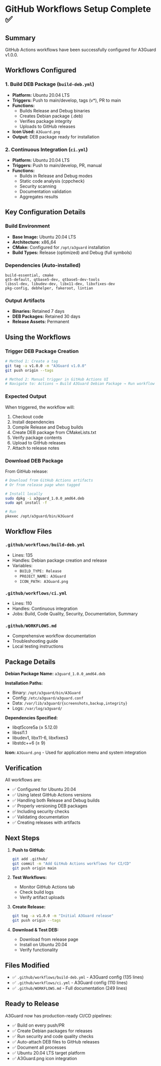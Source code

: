 # GitHub Workflows Setup Complete ✅

## Summary

GitHub Actions workflows have been successfully configured for A3Guard v1.0.0.

## Workflows Configured

### 1. Build DEB Package (`build-deb.yml`)
- **Platform:** Ubuntu 20.04 LTS
- **Triggers:** Push to main/develop, tags (v*), PR to main
- **Functions:**
  - Builds Release and Debug binaries
  - Creates Debian package (.deb)
  - Verifies package integrity
  - Uploads to GitHub releases
- **Icon Used:** `A3Guard.png`
- **Output:** DEB package ready for installation

### 2. Continuous Integration (`ci.yml`)
- **Platform:** Ubuntu 20.04 LTS
- **Triggers:** Push to main/develop, PR, manual
- **Functions:**
  - Builds in Release and Debug modes
  - Static code analysis (cppcheck)
  - Security scanning
  - Documentation validation
  - Aggregates results

## Key Configuration Details

### Build Environment
- **Base Image:** Ubuntu 20.04 LTS
- **Architecture:** x86_64
- **CMake:** Configured for `/opt/a3guard` installation
- **Build Types:** Release (optimized) and Debug (full symbols)

### Dependencies (Auto-installed)
```
build-essential, cmake
qt5-default, qtbase5-dev, qtbase5-dev-tools
libssl-dev, libudev-dev, libx11-dev, libxfixes-dev
pkg-config, debhelper, fakeroot, lintian
```

### Output Artifacts
- **Binaries:** Retained 7 days
- **DEB Packages:** Retained 30 days
- **Release Assets:** Permanent

## Using the Workflows

### Trigger DEB Package Creation
```bash
# Method 1: Create a tag
git tag -a v1.0.0 -m "A3Guard v1.0.0"
git push origin --tags

# Method 2: Manual trigger in GitHub Actions UI
# Navigate to: Actions → Build A3Guard Debian Package → Run workflow
```

### Expected Output
When triggered, the workflow will:
1. Checkout code
2. Install dependencies
3. Compile Release and Debug builds
4. Create DEB package from CMakeLists.txt
5. Verify package contents
6. Upload to GitHub releases
7. Attach to release notes

### Download DEB Package
From GitHub release:
```bash
# Download from GitHub Actions artifacts
# Or from release page when tagged

# Install locally
sudo dpkg -i a3guard_1.0.0_amd64.deb
sudo apt install -f

# Run
pkexec /opt/a3guard/bin/A3Guard
```

## Workflow Files

### `.github/workflows/build-deb.yml`
- Lines: 135
- Handles: Debian package creation and release
- Variables:
  - `BUILD_TYPE: Release`
  - `PROJECT_NAME: A3Guard`
  - `ICON_PATH: A3Guard.png`

### `.github/workflows/ci.yml`
- Lines: 110
- Handles: Continuous integration
- Jobs: Build, Code Quality, Security, Documentation, Summary

### `.github/WORKFLOWS.md`
- Comprehensive workflow documentation
- Troubleshooting guide
- Local testing instructions

## Package Details

**Debian Package Name:** `a3guard_1.0.0_amd64.deb`

**Installation Paths:**
- Binary: `/opt/a3guard/bin/A3Guard`
- Config: `/etc/a3guard/a3guard.conf`
- Data: `/var/lib/a3guard/{screenshots,backup,integrity}`
- Logs: `/var/log/a3guard/`

**Dependencies Specified:**
- libqt5core5a (≥ 5.12.0)
- libssl1.1
- libudev1, libx11-6, libxfixes3
- libstdc++6 (≥ 9)

**Icon:** `A3Guard.png` - Used for application menu and system integration

## Verification

All workflows are:
- ✅ Configured for Ubuntu 20.04
- ✅ Using latest GitHub Actions versions
- ✅ Handling both Release and Debug builds
- ✅ Properly versioning DEB packages
- ✅ Including security checks
- ✅ Validating documentation
- ✅ Creating releases with artifacts

## Next Steps

1. **Push to GitHub:**
   ```bash
   git add .github/
   git commit -m "Add GitHub Actions workflows for CI/CD"
   git push origin main
   ```

2. **Test Workflows:**
   - Monitor GitHub Actions tab
   - Check build logs
   - Verify artifact uploads

3. **Create Release:**
   ```bash
   git tag -a v1.0.0 -m "Initial A3Guard release"
   git push origin --tags
   ```

4. **Download & Test DEB:**
   - Download from release page
   - Install on Ubuntu 20.04
   - Verify functionality

## Files Modified

- ✅ `.github/workflows/build-deb.yml` - A3Guard config (135 lines)
- ✅ `.github/workflows/ci.yml` - A3Guard config (110 lines)
- ✅ `.github/WORKFLOWS.md` - Full documentation (249 lines)

## Ready to Release

A3Guard now has production-ready CI/CD pipelines:
- ✅ Build on every push/PR
- ✅ Create Debian packages for releases
- ✅ Run security and code quality checks
- ✅ Auto-attach DEB files to GitHub releases
- ✅ Document all processes
- ✅ Ubuntu 20.04 LTS target platform
- ✅ A3Guard.png icon integration
